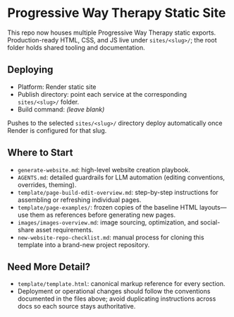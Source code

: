 # Progressive Way Therapy Static Site

This repo now houses multiple Progressive Way Therapy static exports. Production-ready HTML, CSS, and JS live under `sites/<slug>/`; the root folder holds shared tooling and documentation.

## Deploying

- Platform: Render static site
- Publish directory: point each service at the corresponding `sites/<slug>/` folder.
- Build command: *(leave blank)*

Pushes to the selected `sites/<slug>/` directory deploy automatically once Render is configured for that slug.

## Where to Start

- `generate-website.md`: high-level website creation playbook.
- `AGENTS.md`: detailed guardrails for LLM automation (editing conventions, overrides, theming).
- `template/page-build-edit-overview.md`: step-by-step instructions for assembling or refreshing individual pages.
- `template/page-examples/`: frozen copies of the baseline HTML layouts—use them as references before generating new pages.
- `images/images-overview.md`: image sourcing, optimization, and social-share asset requirements.
- `new-website-repo-checklist.md`: manual process for cloning this template into a brand-new project repository.

## Need More Detail?

- `template/template.html`: canonical markup reference for every section.
- Deployment or operational changes should follow the conventions documented in the files above; avoid duplicating instructions across docs so each source stays authoritative.
